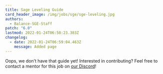 ```yaml
---
title: Sage Leveling Guide
card_header_image: /img/jobs/sge/sge-leveling.jpg
authors:
  - Balance-SGE-Staff
patch: "6.0"
lastmod: 2022-01-24T06:58:23.383Z
changelog:
  - date: 2022-01-24T06:59:04.463Z
    message: Added page
---
```

Oops, we don’t have that guide yet! Interested in contributing? Feel free to contact a mentor for this job on [our Discord](https://www.discord.gg/thebalanceffxiv)!